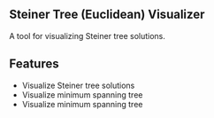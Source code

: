 ## Steiner Tree (Euclidean) Visualizer

A tool for visualizing Steiner tree solutions.

## Features

- Visualize Steiner tree solutions
- Visualize minimum spanning tree
- Visualize minimum spanning tree
